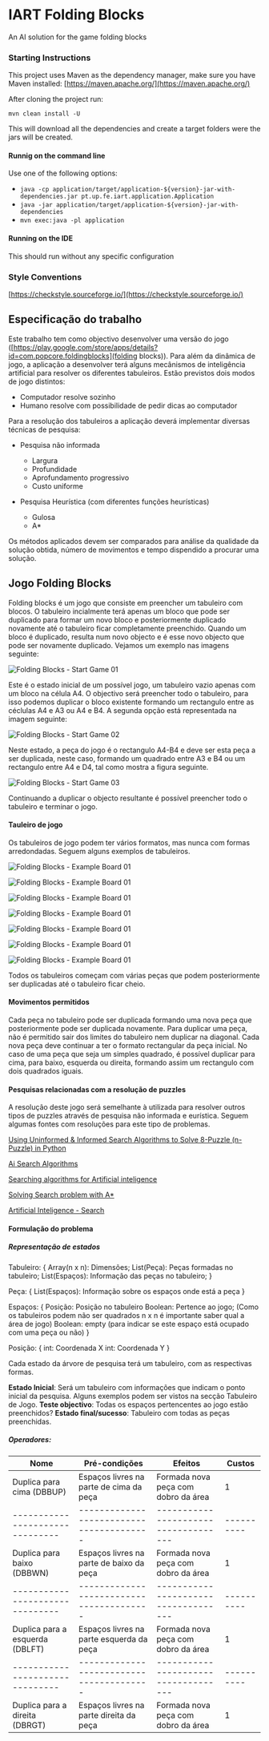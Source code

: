 #  IART Folding Blocks

An AI solution for the game folding blocks

### Starting Instructions

This project uses Maven as the dependency manager, make sure you have Maven installed: 
 [https://maven.apache.org/](https://maven.apache.org/)
 
After cloning the project run:

`mvn clean install -U`

This will download all the dependencies and create a target folders were the jars will be created.

#### Runnig on the command line

Use one  of the following options:

* `java -cp application/target/application-${version}-jar-with-dependencies.jar pt.up.fe.iart.application.Application`
* `java -jar application/target/application-${version}-jar-with-dependencies`
* `mvn exec:java -pl application`

#### Running on the IDE

This should run without any specific configuration


### Style Conventions

[https://checkstyle.sourceforge.io/](https://checkstyle.sourceforge.io/)

## Especificação do trabalho

Este trabalho tem como objectivo desenvolver uma versão do jogo ([https://play.google.com/store/apps/details?id=com.popcore.foldingblocks](folding blocks)).
Para além da dinâmica de jogo, a aplicação a desenvolver terá alguns mecânismos de inteligência artificial para resolver os diferentes tabuleiros.
Estão previstos dois modos de jogo distintos:
 - Computador resolve sozinho
 - Humano resolve com possibilidade de pedir dicas ao computador
 
Para a resolução dos tabuleiros a aplicação deverá implementar diversas técnicas de pesquisa:
 - Pesquisa não informada
    - Largura
    - Profundidade
    - Aprofundamento progressivo
    - Custo uniforme
    
 - Pesquisa Heurística (com diferentes funções heurísticas)
    - Gulosa
    - A*
    
Os métodos aplicados devem ser comparados para análise da qualidade da solução obtida, número de movimentos e tempo dispendido a procurar uma solução.


## Jogo Folding Blocks

Folding blocks é um jogo que consiste em preencher um tabuleiro com blocos. O tabuleiro incialmente terá apenas um bloco que pode ser duplicado
para formar um novo bloco e posteriormente duplicado novamente até o tabuleiro ficar completamente preenchido. Quando um bloco é duplicado, resulta
num novo objecto e é esse novo objecto que pode ser novamente duplicado. Vejamos um exemplo nas imagens seguinte:

![Folding Blocks - Start Game 01](https://github.com/ricardojaferreira/iart-folding-blocks/blob/master/media/images/folding-blocks-start-game-01.png)

Este é o estado inicial de um possível jogo, um tabuleiro vazio apenas com um bloco na célula A4. O objectivo será preencher todo o tabuleiro, para isso podemos duplicar 
o bloco existente formando um rectangulo entre as céclulas A4 e A3 ou A4 e B4. A segunda opção está representada na imagem seguinte:

![Folding Blocks - Start Game 02](https://github.com/ricardojaferreira/iart-folding-blocks/blob/master/media/images/folding-blocks-start-game-02.png)

Neste estado, a peça do jogo é o rectangulo A4-B4 e deve ser esta peça a ser duplicada, neste caso, formando um quadrado entre A3 e B4 ou um rectangulo
entre A4 e D4, tal como mostra a figura seguinte.

![Folding Blocks - Start Game 03](https://github.com/ricardojaferreira/iart-folding-blocks/blob/master/media/images/folding-blocks-start-game-03.png)

Continuando a duplicar o objecto resultante é possível preencher todo o tabuleiro e terminar o jogo.


#### Tauleiro de jogo

Os tabuleiros de jogo podem ter vários formatos, mas nunca com formas arredondadas. Seguem alguns exemplos de tabuleiros.

![Folding Blocks - Example Board 01](https://github.com/ricardojaferreira/iart-folding-blocks/blob/master/media/images/folding-blocks-game-board-01.png)

![Folding Blocks - Example Board 01](https://github.com/ricardojaferreira/iart-folding-blocks/blob/master/media/images/folding-blocks-game-board-02.png)

![Folding Blocks - Example Board 01](https://github.com/ricardojaferreira/iart-folding-blocks/blob/master/media/images/folding-blocks-game-board-03.png)

![Folding Blocks - Example Board 01](https://github.com/ricardojaferreira/iart-folding-blocks/blob/master/media/images/folding-blocks-game-board-04.png)

![Folding Blocks - Example Board 01](https://github.com/ricardojaferreira/iart-folding-blocks/blob/master/media/images/folding-blocks-game-board-05.png)

![Folding Blocks - Example Board 01](https://github.com/ricardojaferreira/iart-folding-blocks/blob/master/media/images/folding-blocks-game-board-06.png)

![Folding Blocks - Example Board 01](https://github.com/ricardojaferreira/iart-folding-blocks/blob/master/media/images/folding-blocks-game-board-07.png)

Todos os tabuleiros começam com várias peças que podem posteriormente  ser duplicadas até o tabuleiro ficar cheio.

#### Movimentos permitidos

Cada peça no tabuleiro pode ser duplicada formando uma nova peça que posteriormente pode ser duplicada novamente. Para duplicar uma peça, não é
permitido sair dos limites do tabuleiro nem duplicar na diagonal. Cada nova peça deve continuar a ter o formato rectangular da peça inicial. No caso de
uma peça que seja um simples quadrado, é possível duplicar para cima, para baixo, esquerda ou direita, formando assim um rectangulo com dois quadrados
iguais.

#### Pesquisas relacionadas com a resolução de puzzles

A resolução deste jogo será semelhante à utilizada para resolver outros tipos de puzzles através de pesquisa não informada e eurística. Seguem
algumas fontes com resoluções para este tipo de problemas.

[Using Uninformed & Informed Search Algorithms to Solve 8-Puzzle (n-Puzzle) in Python](https://www.datasciencecentral.com/profiles/blogs/using-uninformed-informed-search-algorithms-to-solve-8-puzzle-n)

[Ai Search Algorithms](https://github.com/ejupialked/ai-search-algorithms)

[Searching algorithms for Artificial inteligence](https://medium.com/datadriveninvestor/searching-algorithms-for-artificial-intelligence-85d58a8e4a42)

[Solving Search problem with A*](https://towardsdatascience.com/sliding-puzzle-solving-search-problem-with-iterative-deepening-a-d7e8c14eba04)

[Artificial Inteligence - Search](https://medium.com/@williamkoehrsen/artificial-intelligence-part-1-search-a1667a5991e5)

#### Formulação do problema

##### Representação de estados

Tabuleiro: {
    Array(n x n): Dimensões;
    List(Peça): Peças formadas no tabuleiro;
    List(Espaços): Informação das peças no tabuleiro;
    }
 
Peça: {
    List(Espaços): Informação sobre os espaços onde está a peça
    }
    
Espaços: {
    Posição: Posição no tabuleiro
    Boolean: Pertence ao jogo; (Como os tabuleiros podem não ser quadrados n x n é importante saber qual a área de jogo)
    Boolean: empty (para indicar se este espaço está ocupado com uma peça ou não)
    }

Posição: {
    int: Coordenada X
    int: Coordenada Y
    }

Cada estado da árvore de pesquisa terá um tabuleiro, com as respectivas formas.

**Estado Inicial**: Será um tabuleiro com informações que indicam o ponto inicial da pesquisa. Alguns exemplos podem ser vistos na secção Tabuleiro de Jogo.
**Teste objectivo**: Todas os espaços pertencentes ao jogo estão preenchidos?
**Estado final/sucesso**: Tabuleiro com todas as peças preenchidas.

##### Operadores:

| Nome                            | Pré-condições                            | Efeitos                              | Custos    |
| ------------------------------- | ---------------------------------------- | ------------------------------------ |---------- |
| Duplica para cima (DBBUP)       | Espaços livres na parte de cima da peça  | Formada nova peça com dobro da área  | 1         |
| ------------------------------- | ---------------------------------------- | ------------------------------------ |---------- |
| Duplica para baixo (DBBWN)      | Espaços livres na parte de baixo da peça | Formada nova peça com dobro da área  | 1         |
| ------------------------------- | ---------------------------------------- | ------------------------------------ |---------- |
| Duplica para a esquerda (DBLFT) | Espaços livres na parte esquerda da peça | Formada nova peça com dobro da área  | 1         |
| ------------------------------- | ---------------------------------------- | ------------------------------------ |---------- |
| Duplica para a direita (DBRGT)  | Espaços livres na parte direita da peça  | Formada nova peça com dobro da área  | 1         |

